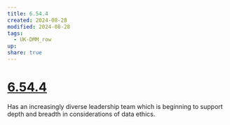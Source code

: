 ```yaml
---
title: 6.54.4
created: 2024-08-28
modified: 2024-08-28
tags:
  - UK-DMM_row
up: 
share: true
---
```

# [6.54.4](6.54.4.md)

Has an increasingly diverse leadership team which is beginning to support depth and breadth in considerations of data ethics.
